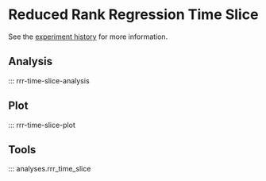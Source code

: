 # Reduced Rank Regression Time Slice

See the [experiment history](<../../notion/Allen project d3cfe5aab8384495b58fba8a47eeadcc.md#rrr-time-slice>) for more information.

## Analysis

::: rrr-time-slice-analysis

## Plot

::: rrr-time-slice-plot

## Tools

::: analyses.rrr_time_slice

